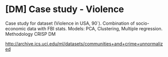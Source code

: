 # [DM] Case study - Violence

Case study for dataset (Violence in USA, 90`). Combination of socio-economic data with FBI stats. Models: PCA, Clustering, Multiple regression. Methodology CRISP DM

http://archive.ics.uci.edu/ml/datasets/communities+and+crime+unnormalized 

